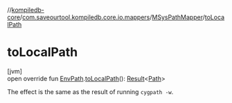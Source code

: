 //[kompiledb-core](../../../index.md)/[com.saveourtool.kompiledb.core.io.mappers](../index.md)/[MSysPathMapper](index.md)/[toLocalPath](to-local-path.md)

# toLocalPath

[jvm]\
open override fun [EnvPath](../../com.saveourtool.kompiledb.core/-env-path/index.md).[toLocalPath](to-local-path.md)(): [Result](https://kotlinlang.org/api/latest/jvm/stdlib/kotlin/-result/index.html)&lt;[Path](https://docs.oracle.com/javase/8/docs/api/java/nio/file/Path.html)&gt;

The effect is the same as the result of running `cygpath -w`.
